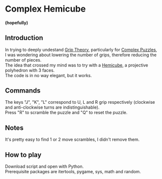 # Complex Hemicube 
#### (hopefully)

## Introduction
In trying to deeply undestand [Grip Theory](https://hypercubing.xyz/theory/grip_theory/), particularly for [Complex Puzzles](https://sonicpineapple.github.io/Complex-Puzzles/Complex.html),
I was wondering about lowering the number of grips, therefore reducing the number of pieces.  
The idea that crossed my mind was to try with a [Hemicube](https://en.wikipedia.org/wiki/Hemicube_(geometry)), a projective polyhedron with 3 faces.  
The code is in no way elegant, but it works.

## Commands
The keys "J", "K", "L" correspond to U, L and R grip respectively (clockwise and anti-clockwise turns are indistinguishable).  
Press "R" to scramble the puzzle and "Q" to reset the puzzle.

## Notes
It's pretty easy to find 1 or 2 move scrambles, I didn't remove them.

## How to play
Download script and open with Python.  
Prerequisite packages are itertools, pygame, sys, math and random.

